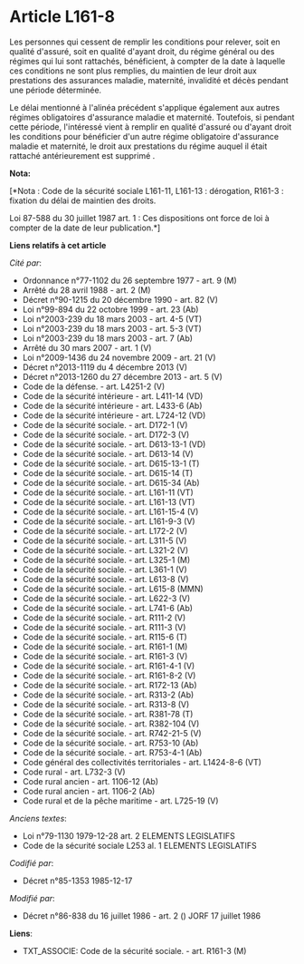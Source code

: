 # Article L161-8

Les personnes qui cessent de remplir les conditions pour relever, soit en qualité d'assuré, soit en qualité d'ayant droit, du
régime général ou des régimes qui lui sont rattachés, bénéficient, à compter de la date à laquelle ces conditions ne sont
plus remplies, du maintien de leur droit aux prestations des assurances maladie, maternité, invalidité et décès pendant une
période déterminée. 

Le délai mentionné à l'alinéa précédent s'applique également aux autres régimes obligatoires d'assurance maladie et
maternité. Toutefois, si pendant cette période, l'intéressé vient à remplir en qualité d'assuré ou d'ayant droit les
conditions pour bénéficier d'un autre régime obligatoire d'assurance maladie et maternité, le droit aux prestations du régime
auquel il était rattaché antérieurement est supprimé    .

**Nota:**

[*Nota : Code de la sécurité sociale L161-11, L161-13 : dérogation, R161-3 : fixation du délai de maintien des droits.

Loi 87-588 du 30 juillet 1987 art. 1 : Ces dispositions ont force de loi à compter de la date de leur publication.*]

**Liens relatifs à cet article**

_Cité par_:

  - Ordonnance n°77-1102 du 26 septembre 1977 - art. 9 (M)
  - Arrêté du 28 avril 1988 - art. 2 (M)
  - Décret n°90-1215 du 20 décembre 1990 - art. 82 (V)
  - Loi n°99-894 du 22 octobre 1999 - art. 23 (Ab)
  - Loi n°2003-239 du 18 mars 2003 - art. 4-5 (VT)
  - Loi n°2003-239 du 18 mars 2003 - art. 5-3 (VT)
  - Loi n°2003-239 du 18 mars 2003 - art. 7 (Ab)
  - Arrêté du 30 mars 2007 - art. 1 (V)
  - Loi n°2009-1436 du 24 novembre 2009 - art. 21 (V)
  - Décret n°2013-1119 du 4 décembre 2013 (V)
  - Décret n°2013-1260 du 27 décembre 2013 - art. 5 (V)
  - Code de la défense. - art. L4251-2 (V)
  - Code de la sécurité intérieure - art. L411-14 (VD)
  - Code de la sécurité intérieure - art. L433-6 (Ab)
  - Code de la sécurité intérieure - art. L724-12 (VD)
  - Code de la sécurité sociale. - art. D172-1 (V)
  - Code de la sécurité sociale. - art. D172-3 (V)
  - Code de la sécurité sociale. - art. D613-13-1 (VD)
  - Code de la sécurité sociale. - art. D613-14 (V)
  - Code de la sécurité sociale. - art. D615-13-1 (T)
  - Code de la sécurité sociale. - art. D615-14 (T)
  - Code de la sécurité sociale. - art. D615-34 (Ab)
  - Code de la sécurité sociale. - art. L161-11 (VT)
  - Code de la sécurité sociale. - art. L161-13 (VT)
  - Code de la sécurité sociale. - art. L161-15-4 (V)
  - Code de la sécurité sociale. - art. L161-9-3 (V)
  - Code de la sécurité sociale. - art. L172-2 (V)
  - Code de la sécurité sociale. - art. L311-5 (V)
  - Code de la sécurité sociale. - art. L321-2 (V)
  - Code de la sécurité sociale. - art. L325-1 (M)
  - Code de la sécurité sociale. - art. L361-1 (V)
  - Code de la sécurité sociale. - art. L613-8 (V)
  - Code de la sécurité sociale. - art. L615-8 (MMN)
  - Code de la sécurité sociale. - art. L622-3 (V)
  - Code de la sécurité sociale. - art. L741-6 (Ab)
  - Code de la sécurité sociale. - art. R111-2 (V)
  - Code de la sécurité sociale. - art. R111-3 (V)
  - Code de la sécurité sociale. - art. R115-6 (T)
  - Code de la sécurité sociale. - art. R161-1 (M)
  - Code de la sécurité sociale. - art. R161-3 (V)
  - Code de la sécurité sociale. - art. R161-4-1 (V)
  - Code de la sécurité sociale. - art. R161-8-2 (V)
  - Code de la sécurité sociale. - art. R172-13 (Ab)
  - Code de la sécurité sociale. - art. R313-2 (Ab)
  - Code de la sécurité sociale. - art. R313-8 (V)
  - Code de la sécurité sociale. - art. R381-78 (T)
  - Code de la sécurité sociale. - art. R382-104 (V)
  - Code de la sécurité sociale. - art. R742-21-5 (V)
  - Code de la sécurité sociale. - art. R753-10 (Ab)
  - Code de la sécurité sociale. - art. R753-4-1 (Ab)
  - Code général des collectivités territoriales - art. L1424-8-6 (VT)
  - Code rural - art. L732-3 (V)
  - Code rural ancien - art. 1106-12 (Ab)
  - Code rural ancien - art. 1106-2 (Ab)
  - Code rural et de la pêche maritime - art. L725-19 (V)

_Anciens textes_:

  - Loi n°79-1130 1979-12-28 art. 2 ELEMENTS LEGISLATIFS
  - Code de la sécurité sociale L253 al. 1 ELEMENTS LEGISLATIFS

_Codifié par_:

  - Décret n°85-1353 1985-12-17

_Modifié par_:

  - Décret n°86-838 du 16 juillet 1986 - art. 2 () JORF 17 juillet 1986

**Liens**:

  - TXT_ASSOCIE: Code de la sécurité sociale. - art. R161-3 (M)
